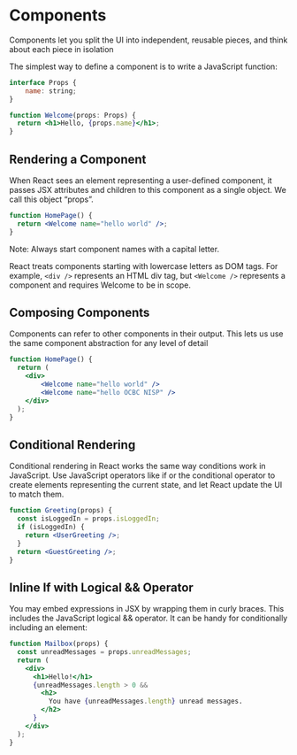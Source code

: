 # Components
Components let you split the UI into independent, reusable pieces, and think about each piece in isolation

The simplest way to define a component is to write a JavaScript function:
```jsx
interface Props {
    name: string;
}

function Welcome(props: Props) {
  return <h1>Hello, {props.name}</h1>;
}
```

## Rendering a Component
When React sees an element representing a user-defined component, it passes JSX attributes and children to this component as a single object. We call this object “props”.

```jsx
function HomePage() {
  return <Welcome name="hello world" />;
}
```

Note: Always start component names with a capital letter.

React treats components starting with lowercase letters as DOM tags. For example, `<div />` represents an HTML div tag, but `<Welcome />` represents a component and requires Welcome to be in scope.

## Composing Components
Components can refer to other components in their output. This lets us use the same component abstraction for any level of detail
```jsx
function HomePage() {
  return (
    <div>
        <Welcome name="hello world" />
        <Welcome name="hello OCBC NISP" />
    </div>
  );
}
```

## Conditional Rendering
Conditional rendering in React works the same way conditions work in JavaScript. Use JavaScript operators like if or the conditional operator to create elements representing the current state, and let React update the UI to match them.
```jsx
function Greeting(props) {
  const isLoggedIn = props.isLoggedIn;
  if (isLoggedIn) {
    return <UserGreeting />;
  }
  return <GuestGreeting />;
}
```

## Inline If with Logical && Operator
You may embed expressions in JSX by wrapping them in curly braces. This includes the JavaScript logical && operator. It can be handy for conditionally including an element:
```jsx
function Mailbox(props) {
  const unreadMessages = props.unreadMessages;
  return (
    <div>
      <h1>Hello!</h1>
      {unreadMessages.length > 0 &&
        <h2>
          You have {unreadMessages.length} unread messages.
        </h2>
      }
    </div>
  );
}
```



